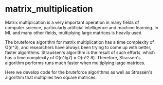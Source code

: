 # matrix_multiplication
Matrix multiplication is a very important operation in many fields of computer science, particularly artificial intelligence and machine learning. In ML and many other fields, multiplying large matrices is heavily used. 

The bruteforce algorithm for matrix multiplication has a time complexity of O(n^3), and researchers have always been trying to come up with better, faster algorithms. Straussen's algorithm is the result of such efforts, which has a time complexity of O(n^lg7) = O(n^2.8). Therefore, Strassen's algorithm performs runs much faster when multiplying large matrices.

Here we develop code for the bruteforce algorithms as well as Strassen's algorithm that multiplies two square matrices.

